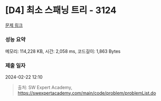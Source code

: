 # [D4] 최소 스패닝 트리 - 3124 

[문제 링크](https://swexpertacademy.com/main/code/problem/problemDetail.do?contestProbId=AV_mSnmKUckDFAWb) 

### 성능 요약

메모리: 114,228 KB, 시간: 2,058 ms, 코드길이: 1,863 Bytes

### 제출 일자

2024-02-22 12:10



> 출처: SW Expert Academy, https://swexpertacademy.com/main/code/problem/problemList.do